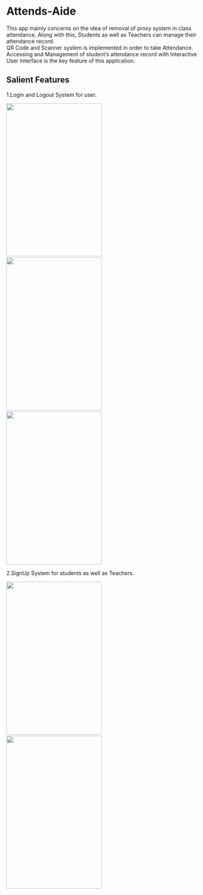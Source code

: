 # Attends-Aide
 This app mainly concerns on the idea of removal of proxy system
in class attendance. Along with this, Students as well as Teachers can manage their attendance record. <br>
QR Code and Scanner system is implemented in order to take Attendance. Accessing and Management of student’s attendance record with Interactive User Interface is the key feature of this application. 
 
## Salient Features
1.Login and Logout System for user.

   <img src = "https://user-images.githubusercontent.com/59910077/72679091-da1b0080-3ad1-11ea-93d6-d176b2b50574.jpg" width = "250" height = "400"/>    &nbsp;   &nbsp; &nbsp;  &nbsp;  &nbsp; 
   <img src = "https://user-images.githubusercontent.com/59910077/72679179-c4f2a180-3ad2-11ea-81c7-3081fa7b2ad7.jpg" 
width = "250" height = "400"/> &nbsp;  &nbsp; &nbsp;  &nbsp;  &nbsp;  
<img src = "https://user-images.githubusercontent.com/59910077/72678925-73e1ae00-3ad0-11ea-992a-bc124a8874f8.jpg" width = "250" height = "400"/>  

2.SignUp System for students as well as Teachers.

<img src = "https://user-images.githubusercontent.com/59910077/72679458-59f69a00-3ad5-11ea-8dfb-c934d82f9d19.jpg" width = "250" height = "400"/> &nbsp;   &nbsp; &nbsp;  &nbsp;  &nbsp;
<img src = "https://user-images.githubusercontent.com/59910077/72679498-b8237d00-3ad5-11ea-9163-d024b3f013f7.jpg" width = "250" height = "400"/>




